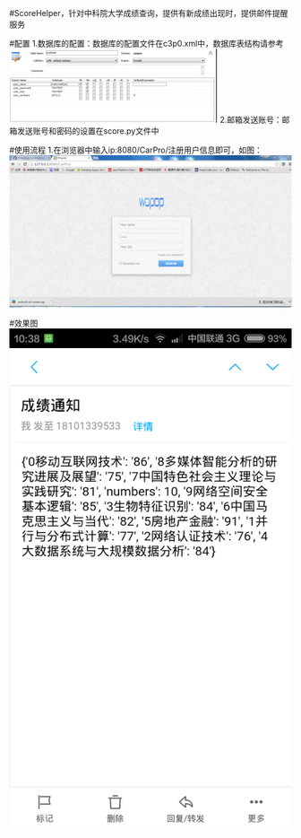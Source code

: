 #ScoreHelper，针对中科院大学成绩查询，提供有新成绩出现时，提供邮件提醒服务<br />

#配置
1.数据库的配置：数据库的配置文件在c3p0.xml中，数据库表结构请参考<br />
![image](https://github.com/13141516/ScoreHelper/raw/master/CarPro/screenshot/three.png)
2.邮箱发送账号：邮箱发送账号和密码的设置在score.py文件中<br />

#使用流程
1.在浏览器中输入ip:8080/CarPro/注册用户信息即可，如图：<br />
![image](https://github.com/13141516/ScoreHelper/raw/master/CarPro/screenshot/one.png)

#效果图
![image](https://github.com/13141516/ScoreHelper/raw/master/CarPro/screenshot/two.png)
